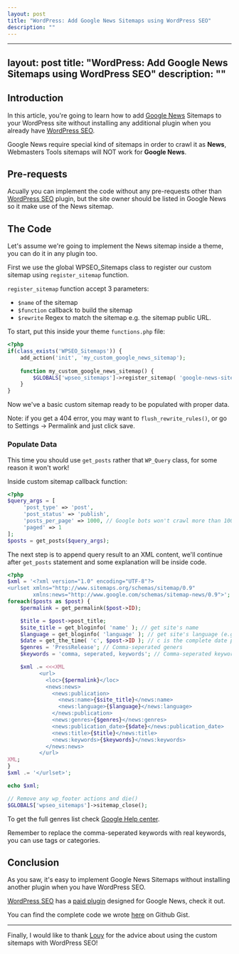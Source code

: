 ```yaml
---
layout: post
title: "WordPress: Add Google News Sitemaps using WordPress SEO"
description: ""
---
```


---
layout: post
title: "WordPress: Add Google News Sitemaps using WordPress SEO"
description: ""
---

## Introduction

In this article, you're going to learn how to add [Google News](https://news.google.com/) Sitemaps to your WordPress site without installing any additional plugin when you already have [WordPress SEO](https://yoast.com/wordpress/plugins/seo/).

Google News require special kind of sitemaps in order to crawl it as **News**, Webmasters Tools sitemaps will NOT work for **Google News**.

## Pre-requests

Acually you can implement the code without any pre-requests other than [WordPress SEO](https://yoast.com/wordpress/plugins/seo/) plugin, but the site owner should be listed in Google News so it make use of the News sitemap.


## The Code

Let's assume we're going to implement the News sitemap inside a theme, you can do it in any plugin too.


First we use the global WPSEO_Sitemaps class to register our custom sitemap using `register_sitemap` function.

`register_sitemap` function accept 3 parameters:

- `$name` of the sitemap
- `$function` callback to build the sitemap
- `$rewrite` Regex to match the sitemap e.g. the sitemap public URL.

To start, put this inside your theme `functions.php` file:

```php
<?php
if(class_exists('WPSEO_Sitemaps')) {
    add_action('init', 'my_custom_google_news_sitemap');
    
    function my_custom_google_news_sitemap() {
        $GLOBALS['wpseo_sitemaps']->register_sitemap( 'google-news-sitemap', function() {}, 'sitemap_news.xml' );
    }
}
```

Now we've a basic custom sitemap ready to be populated with proper data.

Note: if you get a 404 error, you may want to `flush_rewrite_rules()`,  or go to Settings -> Permalink and just click save.

### Populate Data

This time you should use `get_posts` rather that `WP_Query` class, for some reason it won't work!

Inside custom sitemap callback function: 

```php
<?php
$query_args = [
     'post_type' => 'post',
     'post_status' => 'publish',
     'posts_per_page' => 1000, // Google bots won't crawl more than 1000 entries per sitemap
     'paged' => 1
];
$posts = get_posts($query_args);

```

The next step is to append query result to an XML content, we'll continue after `get_posts` statement and some explanation will be inside code.

```php
<?php
$xml = '<?xml version="1.0" encoding="UTF-8"?>
<urlset xmlns="http://www.sitemaps.org/schemas/sitemap/0.9"
        xmlns:news="http://www.google.com/schemas/sitemap-news/0.9">';
foreach($posts as $post) {
    $permalink = get_permalink($post->ID);

    $title = $post->post_title;
    $site_title = get_bloginfo( 'name' ); // get site's name
    $language = get_bloginfo( 'language' ); // get site's language (e.g. en or ar)
    $date = get_the_time( 'c', $post->ID ); // c is the complete date plus hours, minutes, seconds and a decimal fraction of a second which is accepted by Google
    $genres = 'PressRelease'; // Comma-seperated geners
    $keywords = 'comma, seperated, keywords'; // Comma-seperated keywords

    $xml .= <<<XML
          <url>
            <loc>{$permalink}</loc>
            <news:news>
              <news:publication>
                <news:name>{$site_title}</news:name>
                <news:language>{$language}</news:language>
              </news:publication>
              <news:genres>{$genres}</news:genres>
              <news:publication_date>{$date}</news:publication_date>
              <news:title>{$title}</news:title>
              <news:keywords>{$keywords}</news:keywords>
            </news:news>
          </url>
XML;
}
$xml .= '</urlset>';

echo $xml;

// Remove any wp_footer actions and die()
$GLOBALS['wpseo_sitemaps']->sitemap_close();
```

To get the full genres list check [Google Help center](https://support.google.com/news/publisher/answer/93992 "Content types").

Remember to replace the comma-seperated keywords with real keywords, you can use tags or categories.

## Conclusion

As you saw, it's easy to implement Google News Sitemaps without installing another plugin when you have WordPress SEO.

[WordPress SEO](https://yoast.com/wordpress/plugins/seo/) has a [paid plugin](https://yoast.com/wordpress/plugins/news-seo/) designed for Google News, check it out.


You can find the complete code we wrote [here](https://gist.github.com/AAlakkad/c28afd0a4068f23d5ee1) on Github Gist.

--- 

Finally, I would like to thank [Louy](https://github.com/louy) for the advice about using the custom sitemaps with WordPress SEO!